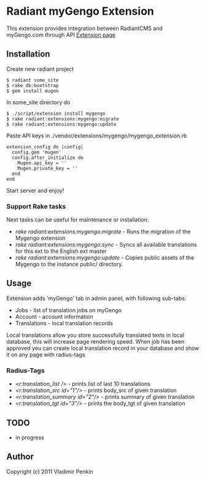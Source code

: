 # Radiant myGengo Extension

  This extension provides integration between RadiantCMS and myGengo.com through API
  [Extension page](<http://ext.radiantcms.org/extensions/260-mygengo>)

## Installation

  Create new radiant project
  
    $ radiant some_site
    $ rake db:bootstrap
    $ gem install mugen
    
  In some_site directory do
    
    $ ./script/extension install mygengo
    $ rake radiant:extensions:mygengo:migrate
    $ rake radiant:extensions:mygengo:update
    
  Paste API keys in ./vendor/extensions/mygengo/mygengo_extension.rb
  
    extension_config do |config|
      config.gem 'mugen'
      config.after_initialize do
        Mugen.api_key = ''
        Mugen.private_key = ''      
      end
    end
    
  Start server and enjoy!     
  
### Support Rake tasks  

  Next tasks can be useful for maintenance or installation:
  
  * _rake radiant:extensions:mygengo:migrate_ - Runs the migration of the Mygengo extension
  * _rake radiant:extensions:mygengo:sync_ - Syncs all available translations for this ext to the English ext master
  * _rake radiant:extensions:mygengo:update_ - Copies public assets of the Mygengo to the instance public/ directory.

## Usage                                

  Extension adds 'myGengo' tab in admin panel, with following sub-tabs:
  
  * Jobs - list of translation jobs on myGengo
  * Account - account information
  * Translations - local translation records
  
  Local translations allow you store successfully translated texts in local database, this will increase page rendering speed. When job has been approved you can create local translation record in your database and show it on any page with radius-tags 

### Radius-Tags

* _<r:translation_list />_ - prints list of last 10 translations
* _<r:translation_src id="1"/>_ - prints body_src of given translation
* _<r:translation_summary id="2"/>_ - prints summary of given translation
* _<r:translation_tgt id="3"/>_ - prints the body_tgt of given translation

## TODO    

* in progress

## Author
Copyright (c) 2011 Vladimir Penkin

